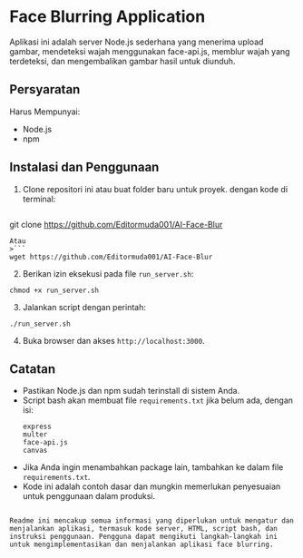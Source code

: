 # Face Blurring Application

Aplikasi ini adalah server Node.js sederhana yang menerima upload gambar, mendeteksi wajah menggunakan face-api.js, memblur wajah yang terdeteksi, dan mengembalikan gambar hasil untuk diunduh.

## Persyaratan
Harus Mempunyai:
- Node.js
- npm

## Instalasi dan Penggunaan

1. Clone repositori ini atau buat folder baru untuk proyek. dengan kode di terminal:
>```
git clone https://github.com/Editormuda001/AI-Face-Blur
```
Atau
>```
wget https://github.com/Editormuda001/AI-Face-Blur
```

2. Berikan izin eksekusi pada file `run_server.sh`:

```
chmod +x run_server.sh
```

3. Jalankan script dengan perintah:

```
./run_server.sh
```

4. Buka browser dan akses `http://localhost:3000`.

## Catatan

- Pastikan Node.js dan npm sudah terinstall di sistem Anda.
- Script bash akan membuat file `requirements.txt` jika belum ada, dengan isi:
  ```
  express
  multer
  face-api.js
  canvas
  ```
- Jika Anda ingin menambahkan package lain, tambahkan ke dalam file `requirements.txt`.
- Kode ini adalah contoh dasar dan mungkin memerlukan penyesuaian untuk penggunaan dalam produksi.

```

Readme ini mencakup semua informasi yang diperlukan untuk mengatur dan menjalankan aplikasi, termasuk kode server, HTML, script bash, dan instruksi penggunaan. Pengguna dapat mengikuti langkah-langkah ini untuk mengimplementasikan dan menjalankan aplikasi face blurring.
